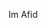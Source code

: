 Im Afid

<!---
afidhehe/afidhehe is a ✨ special ✨ repository because its `README.md` (this file) appears on your GitHub profile.
You can click the Preview link to take a look at your changes.
--->
